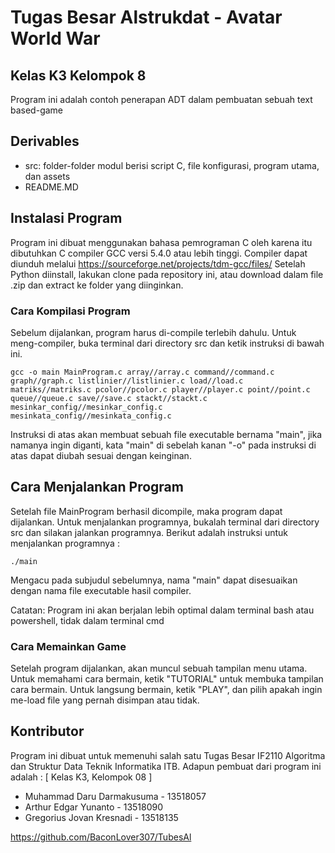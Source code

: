 # Tugas Besar Alstrukdat - Avatar World War
## Kelas K3 Kelompok 8

Program ini adalah contoh penerapan ADT dalam pembuatan sebuah text based-game

## Derivables
* src: folder-folder modul berisi script C, file konfigurasi, program utama, dan assets
* README.MD

## Instalasi Program

Program ini dibuat menggunakan bahasa pemrograman C oleh karena itu dibutuhkan C compiler GCC versi 5.4.0 atau lebih tinggi. Compiler dapat diunduh melalui https://sourceforge.net/projects/tdm-gcc/files/
Setelah Python diinstall, lakukan clone pada repository ini, atau download dalam file .zip dan extract ke folder yang diinginkan.

### Cara Kompilasi Program

Sebelum dijalankan, program harus di-compile terlebih dahulu. Untuk meng-compiler, buka terminal dari directory src dan ketik instruksi di bawah ini.

```
gcc -o main MainProgram.c array//array.c command//command.c graph//graph.c listlinier//listlinier.c load//load.c matriks//matriks.c pcolor//pcolor.c player//player.c point//point.c queue//queue.c save//save.c stackt//stackt.c mesinkar_config//mesinkar_config.c mesinkata_config//mesinkata_config.c
```
Instruksi di atas akan membuat sebuah file executable bernama "main", jika namanya ingin diganti, kata "main" di sebelah kanan "-o" pada instruksi di atas dapat diubah sesuai dengan keinginan. 

## Cara Menjalankan Program

Setelah file MainProgram berhasil dicompile, maka program dapat dijalankan. Untuk menjalankan programnya, bukalah terminal dari directory src dan silakan jalankan programnya. Berikut adalah instruksi untuk menjalankan programnya :

```
./main
```
Mengacu pada subjudul sebelumnya, nama "main" dapat disesuaikan dengan nama file executable hasil compiler.

Catatan: Program ini akan berjalan lebih optimal dalam terminal bash atau powershell, tidak dalam terminal cmd

### Cara Memainkan Game

Setelah program dijalankan, akan muncul sebuah tampilan menu utama. Untuk memahami cara bermain, ketik "TUTORIAL" untuk membuka tampilan cara bermain. Untuk langsung bermain, ketik "PLAY", dan pilih apakah ingin me-load file yang pernah disimpan atau tidak.

## Kontributor
Program ini dibuat untuk memenuhi salah satu Tugas Besar IF2110 Algoritma dan Struktur Data Teknik Informatika ITB. Adapun pembuat dari program ini adalah :
[ Kelas K3, Kelompok 08 ]
* Muhammad Daru Darmakusuma - 13518057
* Arthur Edgar Yunanto      - 13518090
* Gregorius Jovan Kresnadi  - 13518135

https://github.com/BaconLover307/TubesAl


